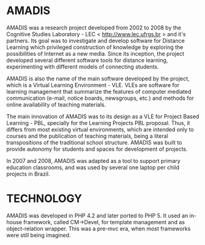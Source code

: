 AMADIS
======

AMADIS was a research project developed from 2002 to 2008 by the Cognitive Studies Laboratory - LEC < http://www.lec.ufrgs.br >  and it's partners. Its goal was to investigate and develop software for Distance Learning  which privileged construction of knowledge by exploring the possibilities of Internet as a new media. Since its inception, the project developed several different software tools for distance learning, experimenting with different models of connecting students.

AMADIS is also the name of the main software developed by the project, which is a Virtual Learning Environment - VLE. VLEs are software for learning management that summarize the features of computer mediated communication (e-mail, notice boards, newsgroups, etc.) and methods for online availability of teaching materials.

The main innovation of AMADIS was to its design as a VLE for Project Based Learning - PBL, specially for the Learning Projects PBL proposal. Thus, it differs from most existing virtual environments, which are intended only to courses and the publication of teaching materials, being a literal transpositions of the traditional school structure. AMADIS was built to provide autonomy for students and spaces for development of projects.

In 2007 and 2008, AMADIS was adapted as a tool to support primary education classrooms, and was used by several one laptop per child projects in Brazil.

TECHNOLOGY
==========

AMADIS was developed in PHP 4.2 and later ported to PHP 5. It used an in-house framework, called CM->Devel, for template management and as object-relation wrapper. This was a pre-mvc era, when most frameworks were still being imagined. 



